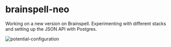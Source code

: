 # brainspell-neo
Working on a new version on Brainspell. Experimenting with different stacks and setting up the JSON API with Postgres.

![potential-configuration](https://cloud.githubusercontent.com/assets/7029855/19826603/bca12e78-9d43-11e6-83c8-43f1b8b98ec1.png)
